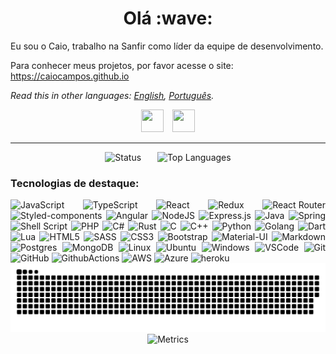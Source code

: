 <h1 align="center">Olá :wave:</h1>

Eu sou o Caio, trabalho na Sanfir como líder da equipe de desenvolvimento.

Para conhecer meus projetos, por favor acesse o site: https://caiocampos.github.io

*Read this in other languages: [English](README.en.md), [Português](README.md).*

<div align="center">
  <span>
    <a title="Github" href="https://github.com/caiocampos"><img src="https://cdn.iconscout.com/icon/free/png-256/github-108-438008.png" width="36px" height="36px"/></a>
  </span>
  &ensp;
  <span>
    <a title="Linkedin" href="https://www.linkedin.com/in/caio-o-campos/"><img src="https://i.ibb.co/Kx2GSrT/linkedin.png" width="36px" height="36px"/></a>
  </span>
</div>

---

<div align="center">
  <span>
    &ensp;
    <img title="Status" src="https://github-readme-stats.vercel.app/api?username=caiocampos&show_icons=true&hide_title=true&hide_rank=true&count_private=true&disable_animations=true&theme=tokyonight&line_height=24"/>
    &ensp;
  </span>
  <span>
    &ensp;
    <img title="Top Languages" src="https://github-readme-stats.vercel.app/api/top-langs?username=caiocampos&hide_title=true&layout=compact&hide=c,html,css,makefile&langs_count=8&theme=tokyonight"/>
    &ensp;
  </span>
</div>


### Tecnologias de destaque:
<div align="justify">
  <img title="JavaScript" src="https://img.shields.io/badge/JavaScript-323330?style=for-the-badge&logo=javascript&logoColor=F7DF1E" />
  <img title="TypeScript" src="https://img.shields.io/badge/TypeScript-007ACC?style=for-the-badge&logo=typescript&logoColor=white" />
  <img title="React" src="https://img.shields.io/badge/React-20232A?style=for-the-badge&logo=react&logoColor=61DAFB" />
  <img title="Redux" src="https://img.shields.io/badge/Redux-593D88?style=for-the-badge&logo=redux&logoColor=white" />
  <img title="React Router" src="https://img.shields.io/badge/React_Router-CA4245?style=for-the-badge&logo=react-router&logoColor=white" />
  <img title="Styled-components" src="https://img.shields.io/badge/styled--components-DB7093?style=for-the-badge&logo=styled-components&logoColor=white" />
  <img title="Angular" src="https://img.shields.io/badge/Angular-DD0031?style=for-the-badge&logo=angular&logoColor=white" />
  <img title="NodeJS" src="https://img.shields.io/badge/NODEJS-339933.svg?&style=for-the-badge&logo=node.js&logoColor=white" />
  <img title="Express.js" src="https://img.shields.io/badge/Express.js-404D59?style=for-the-badge&logo=express&logoColor=white" />
  <img title="Java" src="https://img.shields.io/badge/JAVA-007396.svg?&style=for-the-badge&logo=java&logoColor=white" />
  <img title="Spring" src="https://img.shields.io/badge/Spring-6DB33F?style=for-the-badge&logo=spring&logoColor=white" />
  <img title="Shell Script" src="https://img.shields.io/badge/Shell_Script-121011?style=for-the-badge&logo=gnu-bash&logoColor=white" />
  <img title="PHP" src="https://img.shields.io/badge/PHP-777BB4?style=for-the-badge&logo=php&logoColor=white" />
  <img title="C#" src="https://img.shields.io/badge/C%23-239120?style=for-the-badge&logo=c-sharp&logoColor=white" />
  <img title="Rust" src="https://img.shields.io/badge/Rust-000000?style=for-the-badge&logo=rust&logoColor=white" />
  <img title="C" src="https://img.shields.io/badge/C-00599C?style=for-the-badge&logo=c&logoColor=white" />
  <img title="C++" src="https://img.shields.io/badge/C%2B%2B-00599C?style=for-the-badge&logo=c%2B%2B&logoColor=white" />
  <img title="Python" src="https://img.shields.io/badge/PYTHON-3776AB.svg?&style=for-the-badge&logo=python&logoColor=white" />
  <img title="Golang" src="https://img.shields.io/badge/GOLANG-7fd5ea.svg?&style=for-the-badge&logo=go&logoColor=333333" />
  <img title="Dart" src="https://img.shields.io/badge/Dart-0175C2?style=for-the-badge&logo=dart&logoColor=white" />
  <img title="Lua" src="https://img.shields.io/badge/Lua-2C2D72?style=for-the-badge&logo=lua&logoColor=white" />
  <img title="HTML5" src="https://img.shields.io/badge/HTML5-E34F26.svg?&style=for-the-badge&logo=html5&logoColor=white" />
  <img title="SASS" src="https://img.shields.io/badge/SASS-CC6699.svg?&style=for-the-badge&logo=sass&logoColor=white" />
  <img title="CSS3" src="https://img.shields.io/badge/CSS3-%231572B6.svg?&style=for-the-badge&logo=css3&logoColor=white" />
  <img title="Bootstrap" src="https://img.shields.io/badge/Bootstrap-563D7C?style=for-the-badge&logo=bootstrap&logoColor=white" />
  <img title="Material-UI" src="https://img.shields.io/badge/Material--UI-0081CB?style=for-the-badge&logo=material-ui&logoColor=white" />
  <img title="Markdown" src="https://img.shields.io/badge/Markdown-000000?style=for-the-badge&logo=markdown&logoColor=white" />
  <img title="Postgres" src="https://img.shields.io/badge/POSTGRES-316192.svg?&style=for-the-badge&logo=postgresql&logoColor=white" />
  <img title="MongoDB" src="https://img.shields.io/badge/MongoDB-4EA94B?style=for-the-badge&logo=mongodb&logoColor=white" />
  <img title="Linux" src="https://img.shields.io/badge/LINUX-FCC624?style=for-the-badge&logo=linux&logoColor=black" />
  <img title="Ubuntu" src="https://img.shields.io/badge/Ubuntu-E95420?style=for-the-badge&logo=ubuntu&logoColor=white" />
  <img title="Windows" src="https://img.shields.io/badge/Windows-0078D6?style=for-the-badge&logo=windows&logoColor=white" />
  <img title="VSCode" src="https://img.shields.io/badge/vscode-007ACC.svg?style=for-the-badge&logo=visualstudiocode&logoColor=white" />
  <img title="Git" src="https://img.shields.io/badge/GIT-%23F05033.svg?&style=for-the-badge&logo=git&logoColor=white" />
  <img title="GitHub" src="https://img.shields.io/badge/GITHUB-121011.svg?&style=for-the-badge&logo=github&logoColor=white" />
  <img title="GithubActions" src="https://img.shields.io/badge/GITHUB%20ACTIONS-121011.svg?&style=for-the-badge&logo=github-actions&logoColor=white" />
  <img title="AWS" src="https://img.shields.io/badge/AMAZON%20AWS-232F3E.svg?&style=for-the-badge&logo=amazon-aws&logoColor=white" />
  <img title="Azure" src="https://img.shields.io/badge/Microsoft_Azure-0089D6?style=for-the-badge&logo=microsoft-azure&logoColor=white" />
  <img title="heroku" src="https://img.shields.io/badge/heroku-430098.svg?style=for-the-badge&logo=heroku&logoColor=white" />
</div>

<div align="center">
  <img title="Snake animation" src="https://github.com/caiocampos/CaioCampos/blob/output/github-contribution-grid-snake.svg"/>
  <img title="Metrics" src="https://metrics.lecoq.io/caiocampos?template=classic&base.activity=0&base.community=0&base.metadata=0&achievements=1&achievements.threshold=C&achievements.secrets=true&achievements.display=compact&achievements.limit=0&config.timezone=America%2FSao_Paulo"/>
</div>
